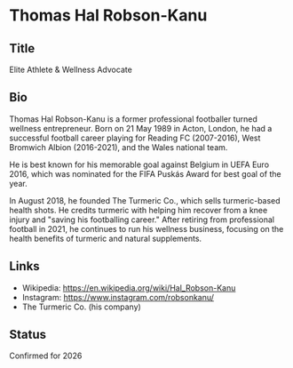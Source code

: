 # Thomas Hal Robson-Kanu

## Title
Elite Athlete & Wellness Advocate

## Bio
Thomas Hal Robson-Kanu is a former professional footballer turned wellness entrepreneur. Born on 21 May 1989 in Acton, London, he had a successful football career playing for Reading FC (2007-2016), West Bromwich Albion (2016-2021), and the Wales national team.

He is best known for his memorable goal against Belgium in UEFA Euro 2016, which was nominated for the FIFA Puskás Award for best goal of the year. 

In August 2018, he founded The Turmeric Co., which sells turmeric-based health shots. He credits turmeric with helping him recover from a knee injury and "saving his footballing career." After retiring from professional football in 2021, he continues to run his wellness business, focusing on the health benefits of turmeric and natural supplements.

## Links
- Wikipedia: https://en.wikipedia.org/wiki/Hal_Robson-Kanu
- Instagram: https://www.instagram.com/robsonkanu/
- The Turmeric Co. (his company)

## Status
Confirmed for 2026
